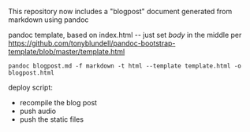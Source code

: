 
This repository now includes a "blogpost" document generated from markdown using pandoc

pandoc template, based on index.html -- just set $body$ in the middle per
https://github.com/tonyblundell/pandoc-bootstrap-template/blob/master/template.html

`pandoc blogpost.md -f markdown -t html --template template.html -o blogpost.html`

deploy script:
- recompile the blog post
- push audio
- push the static files